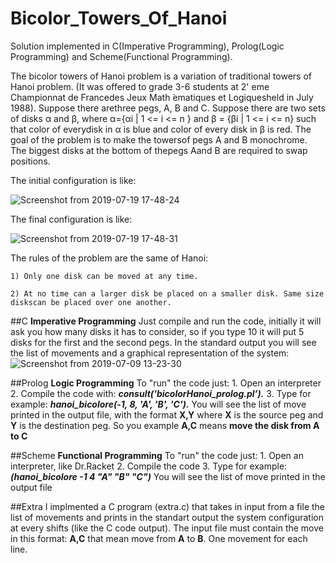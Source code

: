 # Bicolor_Towers_Of_Hanoi
Solution implemented in C(Imperative Programming), Prolog(Logic Programming) and Scheme(Functional Programming).

The bicolor towers of Hanoi problem is a variation of traditional towers of Hanoi problem. (It was offered to grade 3-6 students at 2' eme Championnat de Francedes Jeux Math ́ematiques et Logiquesheld in July 1988). Suppose there arethree pegs, A, B and C. Suppose there are two sets of disks α and β, where α={αi | 1 <= i <= n } and β = {βi | 1 <= i <= n} such that color of everydisk in α is blue and color of every disk in β is red.
The goal of the problem is to make the towersof pegs A and B monochrome. The biggest disks at the bottom of thepegs Aand B are required to swap positions. 

The initial configuration is like:

![Screenshot from 2019-07-19 17-48-24](https://user-images.githubusercontent.com/40428406/61548231-7eea5180-aa4d-11e9-9aa4-2d81c8277dfb.png)


The final configuration is like:

![Screenshot from 2019-07-19 17-48-31](https://user-images.githubusercontent.com/40428406/61548236-83166f00-aa4d-11e9-880e-05db3a1fc078.png)


The rules of the problem are the same of Hanoi:

	1) Only one disk can be moved at any time.

	2) At no time can a larger disk be placed on a smaller disk. Same size diskscan be placed over one another.


##C
**Imperative Programming**
Just compile and run the code, initially it will ask you how many disks it has to consider, so if you type 10 it will put 5 disks for the first and the second pegs.
In the standard output you will see the list of movements and a graphical representation of the system:
![Screenshot from 2019-07-09 13-23-30](https://user-images.githubusercontent.com/40428406/61550243-40a36100-aa52-11e9-9c24-b3762207214b.png)


##Prolog
**Logic Programming**
To "run" the code just: 
	1. Open an interpreter
	2. Compile the code with: ***consult(‘bicolorHanoi_prolog.pl’).***
	3. Type for example: ***hanoi_bicolore(-1, 8, 'A', 'B', 'C').***
You will see the list of move printed in the output file, with the format **X,Y** where **X** is the source peg and **Y** is the destination peg. So you example **A,C** means **move the disk from A to C**


##Scheme
**Functional Programming**
To "run" the code just: 
	1. Open an interpreter, like Dr.Racket
	2. Compile the code
	3. Type for example: ***(hanoi_bicolore -1 4 "A" "B" "C")***
You will see the list of move printed in the output file


##Extra
I implmented a C program (extra.c) that takes in input from a file the list of movements and prints in the standart output the system configuration at every shifts (like the C code output). The input file must contain the move in this format: **A,C** that mean move from **A** to **B**. One movement for each line.


